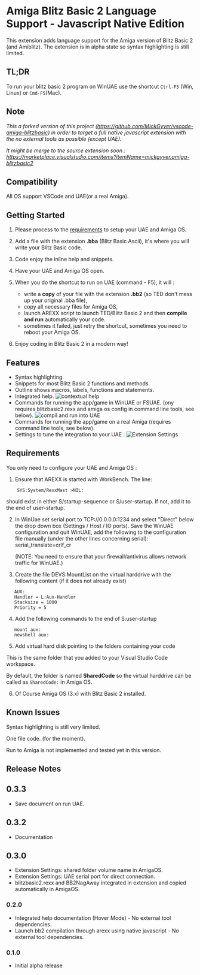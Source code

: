 # Amiga Blitz Basic 2 Language Support - Javascript Native Edition

This extension adds language support for the Amiga version of Blitz Basic 2 (and Amiblitz). The extension is in alpha state so syntax highlighting is still limited.

## TL;DR

To run your blitz basic 2 program on WInUAE use the shortcut `Ctrl-F5` (Win, Linux) or `Cmd-F5`(Mac).

## Note

_This a forked version of this project (https://github.com/MickGyver/vscode-amiga-blitzbasic) in order to target a full native javascript extension with the no external tools as possible (except UAE)._

_It might be merge to the source extension soon : https://marketplace.visualstudio.com/items?itemName=mickgyver.amiga-blitzbasic2_

## Compatibility

All OS support VSCode and UAE(or a real Amiga).

## Getting Started

1. Please process to the [requirements](#requirements) to setup your UAE and Amiga OS.

2. Add a file with the extension **.bba** (Blitz Basic Ascii), it's where you will write your Blitz Basic code. 

3. Code enjoy the inline help and snippets.

4. Have your UAE and Amiga OS open.

5. When you do the shortcut to run on UAE (command - F5), it will :
   - write a **copy** of your file with the extension **.bb2** (so TED don't mess up your original .bba file),
   - copy all necessary files for Amiga OS,
   - launch AREXX script to launch TED/Blitz Basic 2 and then **compile and run** automatically your code.
   - sometimes it failed, just retry the shortcut, sometimes you need to reboot your Amiga OS.

6. Enjoy coding in Blitz Basic 2 in a modern way!

## Features

- Syntax highlighting.
- Snippets for most Blitz Basic 2 functions and methods.
- Outline shows macros, labels, functions and statements.
- Integrated help.
![contextual help](https://raw.githubusercontent.com/youenchene/vscode-amiga-blitzbasic/main/resources/images/help.jpg)
- Commands for running the app/game in WinUAE or FSUAE. (ony requires blitzbasic2.rexx and amiga os config in command line tools, see below).
![compil and run into UAE](https://raw.githubusercontent.com/youenchene/vscode-amiga-blitzbasic/main/resources/images/compil.jpg)
- Commands for running the app/game on a real Amiga (requires command line tools, see below).
- Settings to tune the integration to your UAE :
![Extension Settings](https://raw.githubusercontent.com/youenchene/vscode-amiga-blitzbasic/main/resources/images/settings.jpg)

## Requirements

You only need to configure your UAE and Amiga OS :

1. Ensure that AREXX is started with WorkBench. The line:

```
    SYS:System/RexxMast >NIL:
```

should exist in either S/startup-sequence or S/user-startup. If not, add it to the end of
user-startup.
   
2. In WinUae set serial port to TCP://0.0.0.0:1234 and select "Direct" below the drop down box (Settings
   / Host / IO ports). Save the WinUAE configuration and quit WinUAE, add the following to the
   configuration file manually (under the other lines concerning serial): serial_translate=crlf_cr
   
   (NOTE: You need to ensure that your firewall/antivirus allows network traffic for WinUAE.)
   
3. Create the file DEVS:MountList on the virtual harddrive with the following content (if it does not
   already exist)

```   
   AUX:
   Handler = L:Aux-Handler
   Stacksize = 1000
   Priority = 5
```

4. Add the following commands to the end of S:user-startup

```    
   mount aux:
   newshell aux:
```  

5. Add virtual hard disk pointing to the folders containing your code
 
This is the same folder that you added to your Visual Studio Code workspace.

By default, the folder is named **SharedCode** so the virtual  harddrive can be called as `SharedCode:` in Amiga OS.

6. Of Course Amiga OS (3.x) with Blitz Basic 2 installed.

## Known Issues

Syntax highlighting is still very limited.

One file code. (for the moment).

Run to Amiga is not implemented and tested yet in this version.

## Release Notes


## 0.3.3
- Save document on run UAE.
## 0.3.2
- Documentation
## 0.3.0
- Extension Settings: shared folder volume name in AmigaOS.
- Extension Settings: UAE serial port for direct connection.
- blitzbasic2.rexx and BB2NagAway integrated in extension and copied automatically in AmigaOS.
### 0.2.0
- Integrated help documentation (Hover Mode) - No external tool dependencies.
- Launch bb2 compilation through arexx using native javascript - No external tool dependencies.
### 0.1.0
- Initial alpha release
